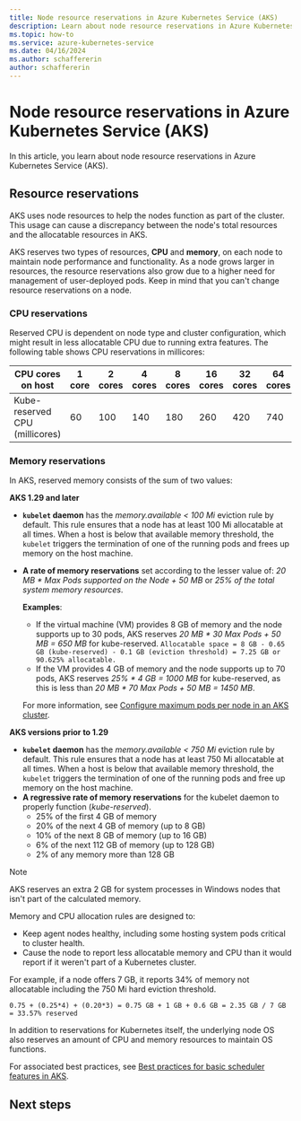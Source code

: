 ```yaml
---
title: Node resource reservations in Azure Kubernetes Service (AKS)
description: Learn about node resource reservations in Azure Kubernetes Service (AKS).
ms.topic: how-to
ms.service: azure-kubernetes-service
ms.date: 04/16/2024
ms.author: schaffererin
author: schaffererin
---
```


# Node resource reservations in Azure Kubernetes Service (AKS)

In this article, you learn about node resource reservations in Azure Kubernetes Service (AKS).

## Resource reservations

AKS uses node resources to help the nodes function as part of the cluster. This usage can cause a discrepancy between the node's total resources and the allocatable resources in AKS.

AKS reserves two types of resources, **CPU** and **memory**, on each node to maintain node performance and functionality. As a node grows larger in resources, the resource reservations also grow due to a higher need for management of user-deployed pods. Keep in mind that you can't change resource reservations on a node.

### CPU reservations

Reserved CPU is dependent on node type and cluster configuration, which might result in less allocatable CPU due to running extra features. The following table shows CPU reservations in millicores:

| CPU cores on host | 1 core | 2 cores | 4 cores | 8 cores | 16 cores | 32 cores | 64 cores |
| ----------------- | ------ | ------- | ------- | ------- | -------- | -------- | -------- |
| Kube-reserved CPU (millicores) | 60 | 100 | 140 | 180 | 260 | 420 | 740 |

### Memory reservations

In AKS, reserved memory consists of the sum of two values:

**AKS 1.29 and later**

* **`kubelet` daemon** has the *memory.available < 100 Mi* eviction rule by default. This rule ensures that a node has at least 100 Mi allocatable at all times. When a host is below that available memory threshold, the `kubelet` triggers the termination of one of the running pods and frees up memory on the host machine.
* **A rate of memory reservations** set according to the lesser value of: *20 MB * Max Pods supported on the Node + 50 MB* or *25% of the total system memory resources*.

    **Examples**:
    * If the virtual machine (VM) provides 8 GB of memory and the node supports up to 30 pods, AKS reserves *20 MB * 30 Max Pods + 50 MB = 650 MB* for kube-reserved. `Allocatable space = 8 GB - 0.65 GB (kube-reserved) - 0.1 GB (eviction threshold) = 7.25 GB or 90.625% allocatable.`
    * If the VM provides 4 GB of memory and the node supports up to 70 pods, AKS reserves *25% * 4 GB = 1000 MB* for kube-reserved, as this is less than *20 MB * 70 Max Pods + 50 MB = 1450 MB*.

    For more information, see [Configure maximum pods per node in an AKS cluster][maximum-pods].

**AKS versions prior to 1.29**

* **`kubelet` daemon** has the *memory.available < 750 Mi* eviction rule by default. This rule ensures that a node has at least 750 Mi allocatable at all times. When a host is below that available memory threshold, the `kubelet` triggers the termination of one of the running pods and free up memory on the host machine.
* **A regressive rate of memory reservations** for the kubelet daemon to properly function (*kube-reserved*).
    * 25% of the first 4 GB of memory
    * 20% of the next 4 GB of memory (up to 8 GB)
    * 10% of the next 8 GB of memory (up to 16 GB)
    * 6% of the next 112 GB of memory (up to 128 GB)
    * 2% of any memory more than 128 GB

> [!NOTE]
> AKS reserves an extra 2 GB for system processes in Windows nodes that isn't part of the calculated memory.

Memory and CPU allocation rules are designed to:

* Keep agent nodes healthy, including some hosting system pods critical to cluster health.
* Cause the node to report less allocatable memory and CPU than it would report if it weren't part of a Kubernetes cluster.

For example, if a node offers 7 GB, it reports 34% of memory not allocatable including the 750 Mi hard eviction threshold.

`0.75 + (0.25*4) + (0.20*3) = 0.75 GB + 1 GB + 0.6 GB = 2.35 GB / 7 GB = 33.57% reserved`

In addition to reservations for Kubernetes itself, the underlying node OS also reserves an amount of CPU and memory resources to maintain OS functions.

For associated best practices, see [Best practices for basic scheduler features in AKS][operator-best-practices-scheduler].

## Next steps

<!---LINKS--->
[operator-best-practices-scheduler]: operator-best-practices-scheduler.md
[maximum-pods]: concepts-network-ip-address-planning.md#maximum-pods-per-node
